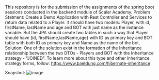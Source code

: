 This repository is for the submission of the assignments of the spring boot sessions conducted in the backend module of Scaler Academy.
Problem Statment: Create a Demo Application with Rest Controller and Services to return data related to a Player. It should have two models: Player, with id, firstName, lastName and age and BOT with just name as the instance variable. But the JPA should create two tables in such a way that Player should have {id, firstName,lastName,age} with ID as primary key and BOT table with both ID as primary key and Name as the name of the bot.
Solution: One of the solution exist in the formation of the Inheritance relationship between the two DTOs - Players and BOT with the Inheritance strategy - "JOINED".
To learn more about this type and other inheritance strategy forms, follow: https://www.baeldung.com/hibernate-inheritance

Snapshot:
![image](https://github.com/abhayjohri23/Scaler_Assignment1_Inheritance_JoinedStrategy/assets/124622368/a72a3fc0-7b86-4183-9dc0-f1ceed65c967)

